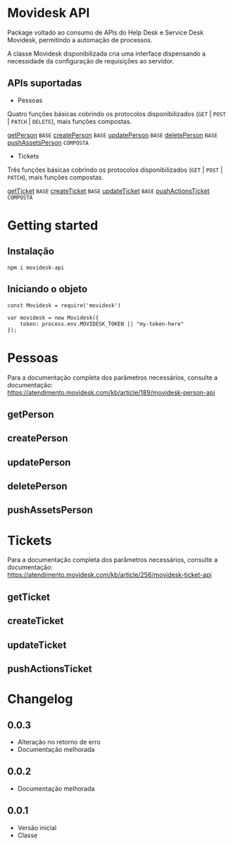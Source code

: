 # Movidesk API

Package voltado ao consumo de APIs do Help Desk e Service Desk Movidesk, permitindo a automação de processos. 

A classe Movidesk disponibilizada cria uma interface dispensando a necessidade da configuração de requisições ao servidor.

## APIs suportadas

- Pessoas

Quatro funções básicas cobrindo os protocolos disponibilizados (`GET` | `POST` | `PATCH` | `DELETE`), mais funções compostas.

[getPerson](#getPerson) `BASE`
[createPerson](#createPerson) `BASE`
[updatePerson](#updatePerson) `BASE`
[deletePerson](#deletePerson) `BASE`
[pushAssetsPerson](#pushAssetsPerson) `COMPOSTA`

- Tickets

Três funções básicas cobrindo os protocolos disponibilizados (`GET` | `POST` | `PATCH`), mais funções compostas.

[getTicket](#getTicket) `BASE`
[createTicket](#createTicket) `BASE`
[updateTicket](#updateTicket) `BASE`
[pushActionsTicket](#pushActionsTicket) `COMPOSTA`

# Getting started

## Instalação

```
npm i movidesk-api
```

## Iniciando o objeto
```
const Movidesk = require('movidesk')

var movidesk = new Movidesk({
	token: process.env.MOVIDESK_TOKEN || "my-token-here"
});
```

# Pessoas

Para a documentação completa dos parâmetros necessários, consulte a documentação:
https://atendimento.movidesk.com/kb/article/189/movidesk-person-api

## getPerson

## createPerson

## updatePerson

## deletePerson

## pushAssetsPerson

# Tickets

Para a documentação completa dos parâmetros necessários, consulte a documentação:
https://atendimento.movidesk.com/kb/article/256/movidesk-ticket-api

## getTicket

## createTicket

## updateTicket

## pushActionsTicket

# Changelog

## 0.0.3

- Alteração no retorno de erro
- Documentação melhorada

## 0.0.2

- Documentação melhorada

## 0.0.1

- Versão inicial
- Classe 